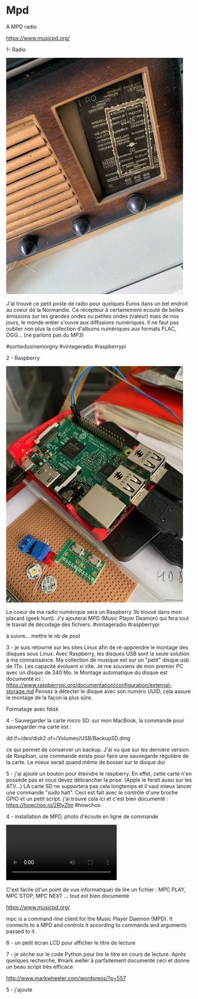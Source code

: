 # Mpd
A MPD radio

 https://www.musicpd.org/
 
 1- Radio
 
 ![01_Radio.jpeg](/Picts/01_Radio.jpeg)

J'ai trouvé ce petit poste de radio pour quelques Euros dans un bel endroit au coeur de la  Normandie. 
Ce récepteur à certainement ecouté de belles émissions sur les grandes ondes ou petites ondes (valeur) mais de nos jours, le monde entier s'ouvre aux diffusions numériques. Il ne faut pas oublier non plus la collection d'albums numériques aux formats FLAC, OGG... (ne parlons pas du MP3)

#sortiedusinemorgny
#vintageradio
#raspberrypi



2 - Raspberry

 ![02_Raspi.jpeg](/Picts/02_Raspi.jpeg)

Le coeur de ma radio numérique sera un Raspberry 3b trouvé dans mon placard (geek hunt). J'y ajouterai MPD (Music Player Deamon) qui fera tout le travail de décodage des fichiers.
#vintageradio
#raspberrypi


à suivre... mettre le nb de post




3 - je suis retourné sur les sites Linux afin de ré-apprendre le montage des disques sous Linux. Avec Raspberry, les disques USB sont la seule solution à ma connaissance. Ma collection de musique est sur un "petit" disque usb de 1To. Les capacité évoluent si vite. Je me souviens de mon premier PC avec un disque de 340 Mo. le Montage automatique du disque est documenté ici : 
https://www.raspberrypi.org/documentation/configuration/external-storage.md
Pensez à détecter le disque avec son numéro UUID, cela assure le montage de la façon la plus sûre.

Formatage avec fdisk






4 -
Sauvegarder la carte micro SD. 
sur mon MacBook, la commande pour sauvegarder ma carte est :

dd if=/dev/disk2 of=/Volumes/USB/BackupSD.dmg

ce qui permet de conserver un backup. J'ai vu que sur les dernière version de Raspbian, une commande existe pour faire une sauvegarde régulière de la carte.
Le mieux serait quand même de bosser sur le disque dur





5 - j'ai ajouté un bouton pour éteindre le raspberry. En effet, cette carte n'en possède pas et vous devez débrancher la prise. (Apple le ferait aussi sur les ATV...)
LA carte SD ne supportera pas cela longtemps et il vaut mieux lancer une commande "sudo halt". Ceci est fait avec le contrôle d'une broche GPIO et un petit script.
j'ai trouvé cela ici et c'est bien documenté : https://howchoo.io/2RlyZIm
#howchoo






4 - installation de MPD, photo d'écoute en ligne de commande

![04_MPC_teminal.mov](/Picts/04_MPC_teminal.mov)

C'est facile (d'un point de vue informatique) de lire un fichier : MPC PLAY, MPC STOP, MPC NEXT ... tout est bien documenté

https://www.musicpd.org/

mpc is a command-line client for the Music Player Daemon (MPD). It connects to a MPD and controls it according to commands and arguments passed to it. 




6 - un petit écran LCD pour afficher le titre de lecture


7 - je sèche sur le code Python pour lire le titre en cours de lecture. Après quelques recherche, #mark weller à parfaitement documenté ceci et donne un beau script très efficace


http://www.markwheeler.com/wordpress/?p=557










5 - j'ajoute 




